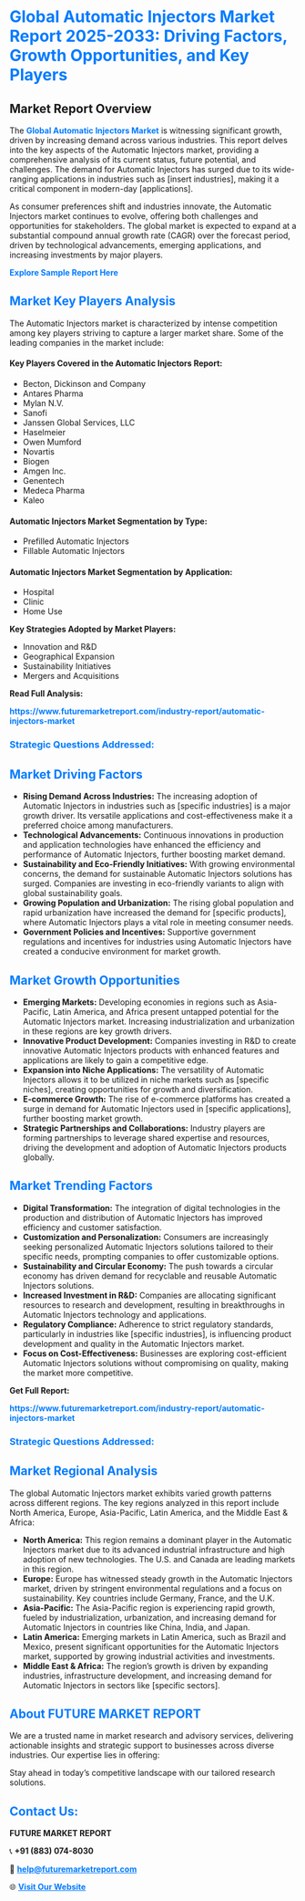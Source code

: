 <h1 style="color: #007BFF;">Global Automatic Injectors Market Report 2025-2033: Driving Factors, Growth Opportunities, and Key Players</h1>

<section id="overview">
<h2>Market Report Overview</h2>
<p>The <a href="https://www.futuremarketreport.com/industry-report/automatic-injectors-market" style="color: #007BFF; text-decoration: none;"><strong>Global Automatic Injectors Market</strong></a> is witnessing significant growth, driven by increasing demand across various industries. This report delves into the key aspects of the Automatic Injectors market, providing a comprehensive analysis of its current status, future potential, and challenges. The demand for Automatic Injectors has surged due to its wide-ranging applications in industries such as [insert industries], making it a critical component in modern-day [applications].</p>
<p>As consumer preferences shift and industries innovate, the Automatic Injectors market continues to evolve, offering both challenges and opportunities for stakeholders. The global market is expected to expand at a substantial compound annual growth rate (CAGR) over the forecast period, driven by technological advancements, emerging applications, and increasing investments by major players.</p>
</section>

<section id="overview">
<p><a href="https://www.futuremarketreport.com/request-sample/reportId=64655" style="color: #007BFF; text-decoration: none;"><strong>Explore Sample Report Here</strong></a></p>
</section>

<section id="key-players">
<h2 style="color: #007BFF;">Market Key Players Analysis</h2>
<p>The Automatic Injectors market is characterized by intense competition among key players striving to capture a larger market share. Some of the leading companies in the market include:</p>
<h4>Key Players Covered in the Automatic Injectors Report:</h4>
<ul><li>Becton, Dickinson and Company</li><li>Antares Pharma</li><li>Mylan N.V.</li><li>Sanofi</li><li>Janssen Global Services, LLC</li><li>Haselmeier</li><li>Owen Mumford</li><li>Novartis</li><li>Biogen</li><li>Amgen Inc.</li><li>Genentech</li><li>Medeca Pharma</li><li>Kaleo</li></ul>
<h4>Automatic Injectors Market Segmentation by Type:</h4>
<ul><li>Prefilled Automatic Injectors</li><li>Fillable Automatic Injectors</li></ul>

<h4>Automatic Injectors Market Segmentation by Application:</h4>
<ul><li>Hospital</li><li>Clinic</li><li>Home Use</li></ul>
<p><strong>Key Strategies Adopted by Market Players:</strong></p>
<ul>
<li>Innovation and R&D</li>
<li>Geographical Expansion</li>
<li>Sustainability Initiatives</li>
<li>Mergers and Acquisitions</li>
</ul>
</section>

<section>
<p><strong>Read Full Analysis: </strong></p><a href="https://www.futuremarketreport.com/industry-report/automatic-injectors-market" style="color: #007BFF; text-decoration: none;"><strong>https://www.futuremarketreport.com/industry-report/automatic-injectors-market</strong></a>
<h3 style="color: #007BFF;">Strategic Questions Addressed:</h3>
</section>

<section id="driving-factors">
<h2 style="color: #007BFF;">Market Driving Factors</h2>
<ul>
<li><strong>Rising Demand Across Industries:</strong> The increasing adoption of Automatic Injectors in industries such as [specific industries] is a major growth driver. Its versatile applications and cost-effectiveness make it a preferred choice among manufacturers.</li>
<li><strong>Technological Advancements:</strong> Continuous innovations in production and application technologies have enhanced the efficiency and performance of Automatic Injectors, further boosting market demand.</li>
<li><strong>Sustainability and Eco-Friendly Initiatives:</strong> With growing environmental concerns, the demand for sustainable Automatic Injectors solutions has surged. Companies are investing in eco-friendly variants to align with global sustainability goals.</li>
<li><strong>Growing Population and Urbanization:</strong> The rising global population and rapid urbanization have increased the demand for [specific products], where Automatic Injectors plays a vital role in meeting consumer needs.</li>
<li><strong>Government Policies and Incentives:</strong> Supportive government regulations and incentives for industries using Automatic Injectors have created a conducive environment for market growth.</li>
</ul>
</section>

<section id="growth-opportunities">
<h2 style="color: #007BFF;">Market Growth Opportunities</h2>
<ul>
<li><strong>Emerging Markets:</strong> Developing economies in regions such as Asia-Pacific, Latin America, and Africa present untapped potential for the Automatic Injectors market. Increasing industrialization and urbanization in these regions are key growth drivers.</li>
<li><strong>Innovative Product Development:</strong> Companies investing in R&D to create innovative Automatic Injectors products with enhanced features and applications are likely to gain a competitive edge.</li>
<li><strong>Expansion into Niche Applications:</strong> The versatility of Automatic Injectors allows it to be utilized in niche markets such as [specific niches], creating opportunities for growth and diversification.</li>
<li><strong>E-commerce Growth:</strong> The rise of e-commerce platforms has created a surge in demand for Automatic Injectors used in [specific applications], further boosting market growth.</li>
<li><strong>Strategic Partnerships and Collaborations:</strong> Industry players are forming partnerships to leverage shared expertise and resources, driving the development and adoption of Automatic Injectors products globally.</li>
</ul>
</section>

<section id="trending-factors">
<h2 style="color: #007BFF;">Market Trending Factors</h2>
<ul>
<li><strong>Digital Transformation:</strong> The integration of digital technologies in the production and distribution of Automatic Injectors has improved efficiency and customer satisfaction.</li>
<li><strong>Customization and Personalization:</strong> Consumers are increasingly seeking personalized Automatic Injectors solutions tailored to their specific needs, prompting companies to offer customizable options.</li>
<li><strong>Sustainability and Circular Economy:</strong> The push towards a circular economy has driven demand for recyclable and reusable Automatic Injectors solutions.</li>
<li><strong>Increased Investment in R&D:</strong> Companies are allocating significant resources to research and development, resulting in breakthroughs in Automatic Injectors technology and applications.</li>
<li><strong>Regulatory Compliance:</strong> Adherence to strict regulatory standards, particularly in industries like [specific industries], is influencing product development and quality in the Automatic Injectors market.</li>
<li><strong>Focus on Cost-Effectiveness:</strong> Businesses are exploring cost-efficient Automatic Injectors solutions without compromising on quality, making the market more competitive.</li>
</ul>
</section>

<section>
<p><strong>Get Full Report: </strong></p><a href="https://www.futuremarketreport.com/industry-report/automatic-injectors-market" style="color: #007BFF; text-decoration: none;"><strong>https://www.futuremarketreport.com/industry-report/automatic-injectors-market</strong></a>
<h3 style="color: #007BFF;">Strategic Questions Addressed:</h3>
</section>


<section id="regional-analysis">
<h2 style="color: #007BFF;">Market Regional Analysis</h2>
<p>The global Automatic Injectors market exhibits varied growth patterns across different regions. The key regions analyzed in this report include North America, Europe, Asia-Pacific, Latin America, and the Middle East & Africa:</p>
<ul>
<li><strong>North America:</strong> This region remains a dominant player in the Automatic Injectors market due to its advanced industrial infrastructure and high adoption of new technologies. The U.S. and Canada are leading markets in this region.</li>
<li><strong>Europe:</strong> Europe has witnessed steady growth in the Automatic Injectors market, driven by stringent environmental regulations and a focus on sustainability. Key countries include Germany, France, and the U.K.</li>
<li><strong>Asia-Pacific:</strong> The Asia-Pacific region is experiencing rapid growth, fueled by industrialization, urbanization, and increasing demand for Automatic Injectors in countries like China, India, and Japan.</li>
<li><strong>Latin America:</strong> Emerging markets in Latin America, such as Brazil and Mexico, present significant opportunities for the Automatic Injectors market, supported by growing industrial activities and investments.</li>
<li><strong>Middle East & Africa:</strong> The region’s growth is driven by expanding industries, infrastructure development, and increasing demand for Automatic Injectors in sectors like [specific sectors].</li>
</ul>
</section>

<footer>
<h2 style="color: #007BFF;">About FUTURE MARKET REPORT</h2>
<p>We are a trusted name in market research and advisory services, delivering actionable insights and strategic support to businesses across diverse industries. Our expertise lies in offering:</p>

<p>Stay ahead in today’s competitive landscape with our tailored research solutions.</p>

<h2 style="color: #007BFF;">Contact Us:</h2>
<p><strong>FUTURE MARKET REPORT</strong></p>
<p>📞 <strong>+91 (883) 074-8030</strong></p>
<p>📧 <strong><a href="mailto:help@futuremarketreport.com" style="color: #007BFF;">help@futuremarketreport.com</a></strong></p>
<p>🌐 <strong><a href="https://www.futuremarketreport.com/" style="color: #007BFF;">Visit Our Website</a></strong></p>
</footer>